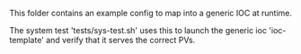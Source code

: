 This folder contains an example config to map into a generic IOC at
runtime.

The system test 'tests/sys-test.sh' uses this to launch the generic
ioc 'ioc-template' and verify that it serves the correct PVs.
